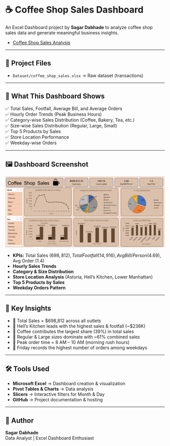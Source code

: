 # ☕ Coffee Shop Sales Dashboard

An Excel Dashboard project by **Sagar Dabhade** to analyze coffee shop sales data and generate meaningful business insights.

 - [Coffee Shop Sales Analysis](Dashboard/Coffee%20Shop%20Sales%20Analysis.pdf)

---

## 📂 Project Files 
- `Dataset/coffee_shop_sales.xlsx` → Raw dataset (transactions)

---

## 🚀 What This Dashboard Shows
✅ Total Sales, Footfall, Average Bill, and Average Orders  
✅ Hourly Order Trends (Peak Business Hours)  
✅ Category-wise Sales Distribution (Coffee, Bakery, Tea, etc.)  
✅ Size-wise Sales Distribution (Regular, Large, Small)  
✅ Top 5 Products by Sales  
✅ Store Location Performance  
✅ Weekday-wise Orders

---

## 🖼️ Dashboard Screenshot
![Coffee Shop Excel Dashboard](Dashboard/Screenshot%202025-09-29%20014905.png)

- **KPIs:** Total Sales ($698,812), Total Footfall (14,916), Avg Bill/Person ($4.69), Avg Order (1.4)  
- **Hourly Sales Trends**  
- **Category & Size Distribution**  
- **Store Location Analysis** (Astoria, Hell’s Kitchen, Lower Manhattan)  
- **Top 5 Products by Sales**  
- **Weekday Orders Pattern**

---

## 📌 Key Insights
- 🔹 Total Sales = $698,812 across all outlets  
- 🔹 Hell’s Kitchen leads with the highest sales & footfall (~$236K)  
- 🔹 Coffee contributes the largest share (39%) in total sales  
- 🔹 Regular & Large sizes dominate with ~61% combined sales  
- 🔹 Peak order time = 8 AM – 10 AM (morning rush hours)  
- 🔹 Friday records the highest number of orders among weekdays

---

## 🛠️ Tools Used
- **Microsoft Excel** → Dashboard creation & visualization  
- **Pivot Tables & Charts** → Data analysis  
- **Slicers** → Interactive filters for Month & Day  
- **GitHub** → Project documentation & hosting

---

## 👤 Author
**Sagar Dabhade**  
Data Analyst | Excel Dashboard Enthusiast
